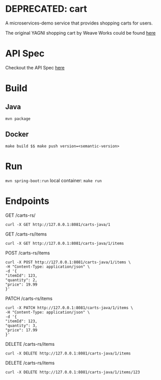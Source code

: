 # DEPRECATED: cart
A microservices-demo service that provides shopping carts for users.

The original YAGNI shopping cart by Weave Works could be found [here](https://github.com/microservices-demo/carts)

# API Spec

Checkout the API Spec [here](https://github.com/joriatyBen/shopping-cart-wasm-demo/blob/main/carts-java/api-spec/carts.json)

# Build

## Java

`mvn package`

## Docker

`make build $$ make push version=<semantic-version>`

# Run

`mvn spring-boot:run`
local container: `make run`

# Endpoints

GET /carts-rs/
```shell
curl -X GET http://127.0.0.1:8081/carts-java/1
```

GET /carts-rs/items
```shell 
curl -X GET http://127.0.0.1:8081/carts-java/1/items
```

POST /carts-rs/items
```shell
curl -X POST http://127.0.0.1:8081/carts-java/1/items \
-H "Content-Type: application/json" \
-d '{
"itemId": 123,
"quantity": 2,
"price": 19.99
}'
```

PATCH /carts-rs/items
```shell
curl -X PATCH http://127.0.0.1:8081/carts-java/1/items \
-H "Content-Type: application/json" \
-d '{
"itemId": 123,
"quantity": 3,
"price": 17.99
}'
```

DELETE /carts-rs/items
```shell
curl -X DELETE http://127.0.0.1:8081/carts-java/1/items
```

DELETE /carts-rs/items
```shell
curl -X DELETE http://127.0.0.1:8081/carts-java/1/items/123
```